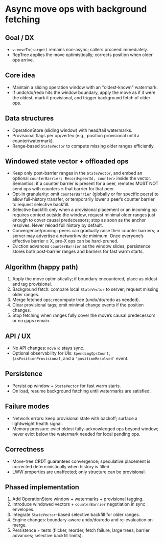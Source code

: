 # Async move ops with background fetching

## Goal / DX
- `v.moveTo(target)` remains non-async; callers proceed immediately.
- RepTree applies the move optimistically; corrects position when older ops arrive.

## Core idea
- Maintain a sliding operation window with an "oldest-known" watermark.
- If undo/do/redo hits the window boundary, apply the move as if it were the oldest, mark it provisional, and trigger background fetch of older ops.

## Data structures
- OperationStore (sliding window) with head/tail watermarks.
- Provisional flags per op/vertex (e.g., position provisional until a counter/watermark).
- Range-based `StateVector` to compute missing older ranges efficiently.

## Windowed state vector + offloaded ops
- Keep only post-barrier ranges in the `StateVector`, and embed an optional `counterBarrier: Record<peerId, counter>` inside the vector. Semantics: if a counter barrier is present for a peer, remotes MUST NOT send ops with counters ≤ that barrier for that peer.
- Opt-in granularity: omit `counterBarrier` (globally or for specific peers) to allow full-history transfer, or temporarily lower a peer’s counter barrier to request selective backfill.
- Selective backfill: only when a provisional placement or an incoming op requires context outside the window, request minimal older ranges just enough to cover causal predecessors; stop as soon as the anchor resolves. Never reload full history by default.
- Convergence/pruning: peers can gradually raise their counter barriers; a server may advertise a network-wide minimum. Once everyone’s effective barrier ≥ X, pre-X ops can be hard-pruned.
- Eviction advances `counterBarrier` as the window slides; persistence stores both post-barrier ranges and barriers for fast warm starts.

## Algorithm (happy path)
1. Apply the move optimistically; if boundary encountered, place as oldest and tag provisional.
2. Background fetch: compare local `StateVector` to server; request missing older ranges.
3. Merge fetched ops; recompute tree (undo/do/redo as needed).
4. Clear provisional tags; emit minimal change events if the position changes.
5. Stop fetching when ranges fully cover the move’s causal predecessors or no gaps remain.

## API / UX
- No API changes: `moveTo` stays sync.
- Optional observability for UIs: `$pendingOpsCount`, `$isPositionProvisional`, and a `'positionResolved'` event.

## Persistence
- Persist op window + `StateVector` for fast warm starts.
- On load, resume background fetching until watermarks are satisfied.

## Failure modes
- Network errors: keep provisional state with backoff; surface a lightweight health signal.
- Memory pressure: evict oldest fully-acknowledged ops beyond window; never evict below the watermark needed for local pending ops.

## Correctness
- Move-tree CRDT guarantees convergence; speculative placement is corrected deterministically when history is filled.
- LWW properties are unaffected; only structure can be provisional.

## Phased implementation
1. Add OperationStore window + watermarks + provisional tagging.
2. Introduce windowed vectors + `counterBarrier` negotiation in sync envelopes.
3. Integrate `StateVector`-based selective backfill for older ranges.
4. Engine changes: boundary-aware undo/do/redo and re-evaluation on merge.
5. Persistence + tests (flicker, reorder, fetch failure, large trees; barrier advances; selective backfill limits).
